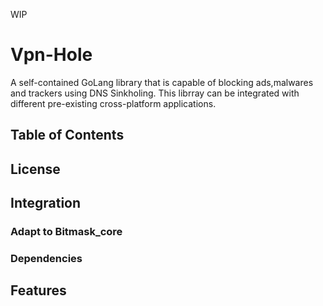 WIP

# Vpn-Hole

A self-contained GoLang library that is capable of blocking ads,malwares and trackers using DNS Sinkholing. This librray can be integrated with different pre-existing cross-platform applications.

## Table of Contents


## License

## Integration

### Adapt to Bitmask_core

### Dependencies

## Features
